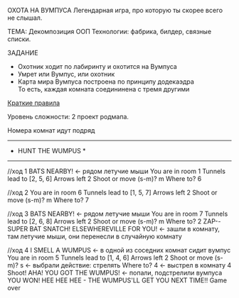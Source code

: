 ОХОТА НА ВУМПУСА
Легендарная игра, про которую ты скорее всего не слышал.

ТЕМА: Декомпозиция ООП
Технологии: фабрика, билдер, связные списки.

ЗАДАНИЕ
+ Охотник ходит по лабиринту и охотится на Вумпуса
+ Умрет или Вумпус, или охотник
+ Карта мира Вумпуса построена по принципу додекаэдра  
  То есть, каждая комната соедининена с тремя другими

[Краткие правила](https://ru.wikipedia.org/wiki/Hunt_the_Wumpus)

Уровень сложности: 2 проект родмапа.


Номера комнат идут подряд

*********************
*  HUNT THE WUMPUS  *
*********************
//ход 1
BATS NEARBY! <- рядом летучие мыши
You are in room 1
Tunnels lead to [2, 5, 6]
Arrows left 2
Shoot or move (s-m)?
m
Where to?
6

//ход 2
You are in room 6
Tunnels lead to [1, 5, 7]
Arrows left 2
Shoot or move (s-m)?
m
Where to?
7

//ход 3
BATS NEARBY! <- рядом летучие мыши
You are in room 7
Tunnels lead to [2, 6, 8]
Arrows left 2
Shoot or move (s-m)?
m
Where to?
2
ZAP--SUPER BAT SNATCH! ELSEWHEREVILLE FOR YOU! <- зашли в комнату, там летучие мыши, они перенесли в случайную комнату

//ход 4
I SMELL A WUMPUS <- в одной из соседних комнат сидит вумпус
You are in room 5
Tunnels lead to [1, 4, 6]
Arrows left 2
Shoot or move (s-m)?
s  <- выбрали действие: стрелять
Where to?
4  <- выстрел в комнату 4
Shoot!
AHA! YOU GOT THE WUMPUS!  <- попали, подстрелили вумпуса
YOU WON! HEE HEE HEE - THE WUMPUS'LL GET YOU NEXT TIME!!
Game over